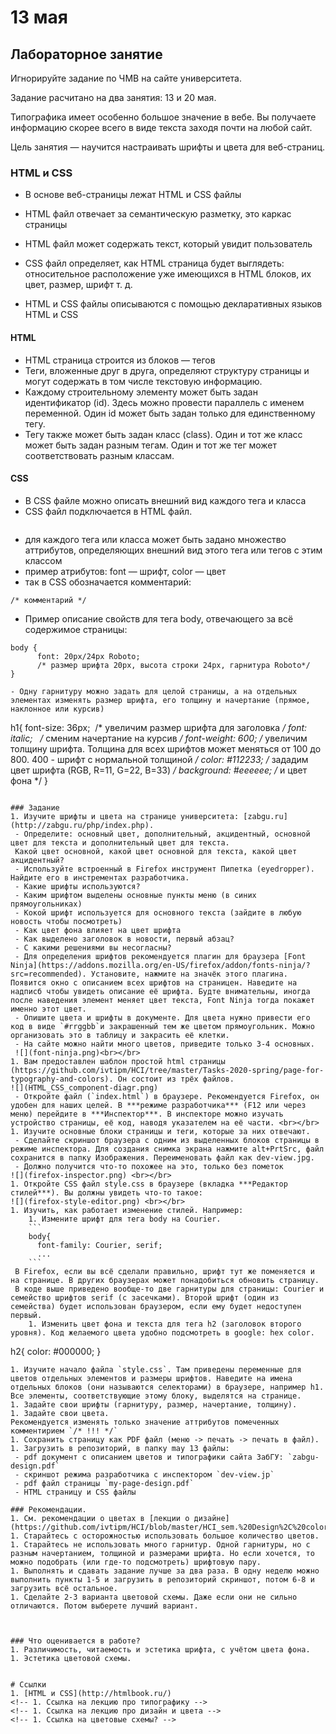 # 13 мая
## Лабораторное занятие
Игнорируйте задание по ЧМВ на сайте университета.

Задание расчитано на два занятия: 13 и 20 мая.

Типографика имеет особенно большое значение в вебе. Вы получаете информацию скорее всего в виде текста заходя почти на любой сайт. 

Цель занятия — научится настраивать шрифты и цвета для веб-страниц.

### HTML и CSS
- В основе веб-страницы лежат HTML и CSS файлы
- HTML файл отвечает за семантическую разметку, это каркас страницы
- HTML файл может содержать текст, который увидит пользователь
- CSS файл определяет, как HTML страница будет выглядеть: относительное расположение уже имеющихся в HTML блоков, их цвет, размер, шрифт т. д.

- HTML и CSS файлы описываются с помощью декларативных языков HTML и CSS

#### HTML
- HTML страница строится из блоков — тегов
- Теги, вложенные друг в друга, определяют структуру страницы и могут содержать в том числе текстовую информацию.
- Каждому строительному элементу может быть задан идентификатор (id). Здесь можно провести параллель с именем переменной. Один id может быть задан только для единственному тегу.
- Тегу также может быть задан класс (class). Один и тот же класс может быть задан разным тегам. Один и тот же тег может соответствовать разным классам.


#### CSS
- В CSS файле можно описать внешний вид каждого тега и класса
- CSS файл подключается в HTML файл.
```

```
- для каждого тега или класса может быть задано множество аттрибутов, определяющих внешний вид этого тега или тегов с этим классом
- пример атрибутов: font — шрифт, color — цвет
- так в CSS обозначается комментарий:
```
/* комментарий */
```


- Пример описание свойств для тега body, отвечающего за всё содержимое страницы:
```
body {
      font: 20px/24px Roboto; 
      /* размер шрифта 20px, высота строки 24px, гарнитура Roboto*/
}

- Одну гарнитуру можно задать для целой страницы, а на отдельных элементах изменять размер шрифта, его толщину и начертание (прямое, наклонное или курсив)
```
h1{
 font-size: 36px; 
/* увеличим размер шрифта для заголовка */
font: italic;  
/* сменим начертание на курсив */
font-weight: 600;
/* увеличим толщину шрифта. Толщина для всех шрифтов может меняться от 100 до 800. 400 - шрифт с нормальной толщиной */
color: #112233;
/* зададим цвет шрифта (RGB, R=11, G=22, B=33) */
background: #eeeeee;
/* и цвет фона */
}
```

### Задание
1. Изучите шрифты и цвета на странице университета: [zabgu.ru](http://zabgu.ru/php/index.php).
 - Определите: основный цвет, дополнительный, акцидентный, основной цвет для текста и дополнительный цвет для текста.
 Какой цвет основной, какой цвет основной для текста, какой цвет акцидентный?
 - Используйте встроенный в Firefox инструмент Пипетка (eyedropper). Найдите его в инстрементах разработчика.
 - Какие шрифты используются?
 - Каким шрифтом выделены основные пункты меню (в синих прямоугольниках)
 - Кокой шрифт используется для основного текста (зайдите в любую новость чтобы посмотреть)
 - Как цвет фона влияет на цвет шрифта
 - Как выделено заголовок в новости, первый абзац?
 - С какими решениями вы несогласны?
 - Для определения шрифтов рекомендуется плагин для браузера [Font Ninja](https://addons.mozilla.org/en-US/firefox/addon/fonts-ninja/?src=recommended). Установите, нажмите на значёк этого плагина. Появится окно с описанием всех шрифтов на страницен. Наведите на надписб чтобы увидеть описание её шрифта. Будте внимательны, иногда после наведения элемент меняет цвет текста, Font Ninja тогда покажет именно этот цвет.
 - Опишите цвета и шрифты в документе. Для цвета нужно привести его код в виде `#rrggbb`и закрашенный тем же цветом прямоугольник. Можно организовать это в таблицу и закрасить её клетки.
 - На сайте можно найти много цветов, приведите только 3-4 основных.
 ![](font-ninja.png)<br></br>
1. Вам предоставлен шаблон простой html страницы (https://github.com/ivtipm/HCI/tree/master/Tasks-2020-spring/page-for-typography-and-colors). Он состоит из трёх файлов.
![](HTML_CSS_component-diagr.png)
 - Откройте файл (`index.html`) в браузере. Рекомендуется Firefox, он удобен для наших целей. В ***режиме разработчика*** (F12 или через меню) перейдите в ***Инспектор***. В инспекторе можно изучать устройство страницы, её код, наводя указателем на её части. <br></br>
1. Изучите основные блоки страницы и теги, которые за них отвечают.
 - Сделайте скриншот браузера c одним из выделенных блоков страницы в режиме инспектора. Для создания снимка экрана нажмите alt+PrtSrc, файл сохранится в папку Изображения. Переименовать файл как dev-view.jpg.
 - Должно получится что-то похожее на это, только без пометок
![](firefox-inspector.png) <br></br>
1. Откройте CSS файл style.css в браузере (вкладка ***Редактор стилей***). Вы должны увидеть что-то такое:
![](firefox-style-editor.png) <br></br>
1. Изучить, как работает изменение стилей. Например:
    1. Измените шрифт для тега body на Courier.
    ```
    body{
      font-family: Courier, serif;
      ...
    ```
 В Firefox, если вы всё сделали правильно, шрифт тут же поменяется и на странице. В других браузерах может понадобиться обновить страницу.
 В коде выше приведено вообще-то две гарнитуры для страницы: Courier и семейство шрифтов serif (с засечками). Второй шрифт (один из семейства) будет использован браузером, если ему будет недоступен первый.
    1. Изменить цвет фона и текста для тега h2 (заголовок второго уровня). Код желаемого цвета удобно подсмотреть в google: hex color.
```
h2{
  color: #000000;
}
```
1. Изучите начало файла `style.css`. Там приведены переменные для цветов отдельных элементов и размеры шрифтов. Наведите на имена отдельных блоков (они называются селекторами) в браузере, например h1. Все элементы, соответствующие этому блоку, выделятся на странице.
1. Задайте свои шрифты (гарнитуру, размер, начертание, толщину).
1. Задайте свои цвета.
Рекомендуется изменять только значение аттрибутов помеченных комментирием `/* !!! */`
1. Сохранить страницу как PDF файл (меню -> печать -> печать в файл).
1. Загрузить в репозиторий, в папку may 13 файлы:
 - pdf документ с описанием цветов и типографики сайта ЗабГУ: `zabgu-design.pdf`
 - скриншот режима разработчика с инспектором `dev-view.jp`
 - pdf файл страницы `my-page-design.pdf`
 - HTML страницу и CSS файлы

### Рекомендации.
1. См. рекомендации о цветах в [лекции о дизайне](https://github.com/ivtipm/HCI/blob/master/HCI_sem.%20Design%2C%20color%2C%20gestalt.pdf)
1. Старайтесь с осторожностью использовать большое количество цветов. 
1. Старайтесь не использовать много гарнитур. Одной гарнитуры, но с разным начертанием, толщиной и размерами шрифта. Но если хочется, то можно подобрать (или где-то подсмотреть) шрифтовую пару.
1. Выполнять и сдавать задание лучше за два раза. В одну неделю можно выполнить пункты 1-5 и загрузить в репозиторий скриншот, потом 6-8 и загрузить всё остальное.
1. Сделайте 2-3 варианта цветовой схемы. Даже если они не сильно отличаются. Потом выберете лучший вариант.



### Что оценивается в работе?
1. Различимость, читаемость и эстетика шрифта, с учётом цвета фона.
1. Эстетика цветовой схемы.


# Ссылки
1. [HTML и CSS](http://htmlbook.ru/)
<!-- 1. Ссылка на лекцию про типографику -->
<!-- 1. Ссылка на лекцию про дизайн и цвета -->
<!-- 1. Ссылка на цветовые схемы? -->
